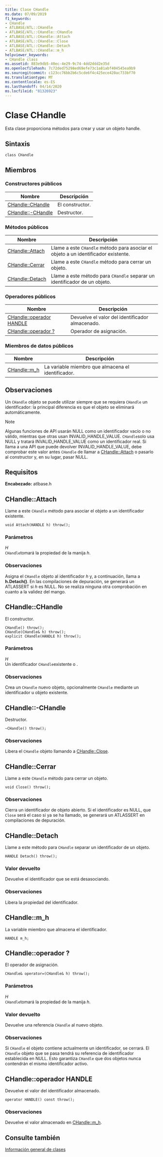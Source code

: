 ```yaml
---
title: Clase CHandle
ms.date: 07/09/2019
f1_keywords:
- CHandle
- ATLBASE/ATL::CHandle
- ATLBASE/ATL::CHandle::CHandle
- ATLBASE/ATL::CHandle::Attach
- ATLBASE/ATL::CHandle::Close
- ATLBASE/ATL::CHandle::Detach
- ATLBASE/ATL::CHandle::m_h
helpviewer_keywords:
- CHandle class
ms.assetid: 883e9db5-40ec-4e29-9c74-4dd2ddd2e35d
ms.openlocfilehash: 7c72ded75298ed69efe73c1a81abf404545ea9b9
ms.sourcegitcommit: c123cc76bb2b6c5cde6f4c425ece420ac733bf70
ms.translationtype: MT
ms.contentlocale: es-ES
ms.lasthandoff: 04/14/2020
ms.locfileid: "81326923"
---
```

# <a name="chandle-class"></a>Clase CHandle

Esta clase proporciona métodos para crear y usar un objeto handle.

## <a name="syntax"></a>Sintaxis

```
class CHandle
```

## <a name="members"></a>Miembros

### <a name="public-constructors"></a>Constructores públicos

|Nombre|Descripción|
|----------|-----------------|
|[CHandle::CHandle](#chandle)|El constructor.|
|[CHandle::-CHandle](#dtor)|Destructor.|

### <a name="public-methods"></a>Métodos públicos

|Nombre|Descripción|
|----------|-----------------|
|[CHandle::Attach](#attach)|Llame a este `CHandle` método para asociar el objeto a un identificador existente.|
|[CHandle::Cerrar](#close)|Llame a este `CHandle` método para cerrar un objeto.|
|[CHandle::Detach](#detach)|Llame a este método para `CHandle` separar un identificador de un objeto.|

### <a name="public-operators"></a>Operadores públicos

|Nombre|Descripción|
|----------|-----------------|
|[CHandle::operador HANDLE](#operator_handle)|Devuelve el valor del identificador almacenado.|
|[CHandle::operador ?](#operator_eq)|Operador de asignación.|

### <a name="public-data-members"></a>Miembros de datos públicos

|Nombre|Descripción|
|----------|-----------------|
|[CHandle::m_h](#m_h)|La variable miembro que almacena el identificador.|

## <a name="remarks"></a>Observaciones

Un `CHandle` objeto se puede utilizar siempre que se requiera `CHandle` un identificador: la principal diferencia es que el objeto se eliminará automáticamente.

> [!NOTE]
> Algunas funciones de API usarán NULL como un identificador vacío o no válido, mientras que otras usan INVALID_HANDLE_VALUE. `CHandle`solo usa NULL y tratará INVALID_HANDLE_VALUE como un identificador real. Si llama a una API que puede devolver INVALID_HANDLE_VALUE, debe comprobar este valor antes `CHandle` de llamar a [CHandle::Attach](#attach) o pasarlo al constructor y, en su lugar, pasar NULL.

## <a name="requirements"></a>Requisitos

**Encabezado:** atlbase.h

## <a name="chandleattach"></a><a name="attach"></a>CHandle::Attach

Llame a este `CHandle` método para asociar el objeto a un identificador existente.

```
void Attach(HANDLE h) throw();
```

### <a name="parameters"></a>Parámetros

*H*<br/>
`CHandle`tomará la propiedad de la manija *h*.

### <a name="remarks"></a>Observaciones

Asigna el `CHandle` objeto al identificador *h* y, a continuación, llama a **h.Detach()**. En las compilaciones de depuración, se generará un ATLASSERT si *h* es NULL. No se realiza ninguna otra comprobación en cuanto a la validez del mango.

## <a name="chandlechandle"></a><a name="chandle"></a>CHandle::CHandle

El constructor.

```
CHandle() throw();
CHandle(CHandle& h) throw();
explicit CHandle(HANDLE h) throw();
```

### <a name="parameters"></a>Parámetros

*H*<br/>
Un identificador `CHandle`existente o .

### <a name="remarks"></a>Observaciones

Crea un `CHandle` nuevo objeto, opcionalmente `CHandle` mediante un identificador u objeto existente.

## <a name="chandlechandle"></a><a name="dtor"></a>CHandle::-CHandle

Destructor.

```
~CHandle() throw();
```

### <a name="remarks"></a>Observaciones

Libera el `CHandle` objeto llamando a [CHandle::Close](#close).

## <a name="chandleclose"></a><a name="close"></a>CHandle::Cerrar

Llame a este `CHandle` método para cerrar un objeto.

```
void Close() throw();
```

### <a name="remarks"></a>Observaciones

Cierra un identificador de objeto abierto. Si el identificador es NULL, que `Close` será el caso si ya se ha llamado, se generará un ATLASSERT en compilaciones de depuración.

## <a name="chandledetach"></a><a name="detach"></a>CHandle::Detach

Llame a este método para `CHandle` separar un identificador de un objeto.

```
HANDLE Detach() throw();
```

### <a name="return-value"></a>Valor devuelto

Devuelve el identificador que se está desasociando.

### <a name="remarks"></a>Observaciones

Libera la propiedad del identificador.

## <a name="chandlem_h"></a><a name="m_h"></a>CHandle::m_h

La variable miembro que almacena el identificador.

```
HANDLE m_h;
```

## <a name="chandleoperator-"></a><a name="operator_eq"></a>CHandle::operador ?

El operador de asignación.

```
CHandle& operator=(CHandle& h) throw();
```

### <a name="parameters"></a>Parámetros

*H*<br/>
`CHandle`tomará la propiedad de la manija *h*.

### <a name="return-value"></a>Valor devuelto

Devuelve una referencia `CHandle` al nuevo objeto.

### <a name="remarks"></a>Observaciones

Si `CHandle` el objeto contiene actualmente un identificador, se cerrará. El `CHandle` objeto que se pasa tendrá su referencia de identificador establecida en NULL. Esto garantiza `CHandle` que dos objetos nunca contendrán el mismo identificador activo.

## <a name="chandleoperator-handle"></a><a name="operator_handle"></a>CHandle::operador HANDLE

Devuelve el valor del identificador almacenado.

```
operator HANDLE() const throw();
```

### <a name="remarks"></a>Observaciones

Devuelve el valor almacenado en [CHandle::m_h](#m_h).

## <a name="see-also"></a>Consulte también

[Información general de clases](../../atl/atl-class-overview.md)
